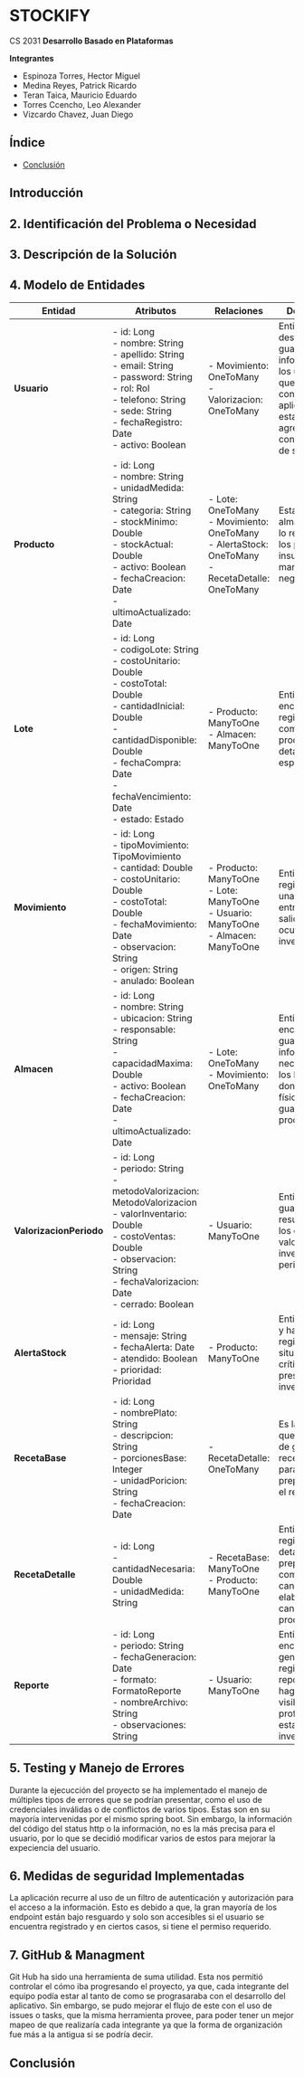 # STOCKIFY
CS 2031 **Desarrollo Basado en Plataformas**

**Integrantes**

- Espinoza Torres, Hector Miguel
- Medina Reyes, Patrick Ricardo
- Teran Taica, Mauricio Eduardo
- Torres Ccencho, Leo Alexander
- Vizcardo Chavez, Juan Diego

## Índice

- [Conclusión](#Conclusión)

## Introducción


## 2. Identificación del Problema o Necesidad


## 3. Descripción de la Solución


## 4. Modelo de Entidades

|Entidad|Atributos|Relaciones|Descripción|
|-------|---------|----------|-----------|
|**Usuario**|- id: Long<br> - nombre: String<br> - apellido: String<br> - email: String<br> - password: String<br> - rol: Rol<br> - telefono: String<br> - sede: String<br> - fechaRegistro: Date<br> - activo: Boolean| - Movimiento: OneToMany <br> - Valorizacion: OneToMany|Entidad destinada a guardar la información de los usuarios que interactúen con la aplicación, a esta se le agrega configuraciones de seguridad.|
|**Producto**|- id: Long<br> - nombre: String<br> - unidadMedida: String<br> - categoria: String<br> - stockMinimo: Double<br> - stockActual: Double<br> - activo: Boolean<br> - fechaCreacion: Date<br> - ultimoActualizado: Date| - Lote: OneToMany<br> - Movimiento: OneToMany<br> - AlertaStock: OneToMany<br> - RecetaDetalle: OneToMany|Esta entidad almacena todo lo relacionado a los productos e insumos que maneja el negocio.|
|**Lote**|- id: Long<br> - codigoLote: String<br> - costoUnitario: Double<br> - costoTotal: Double<br> - cantidadInicial: Double<br> - cantidadDisponible: Double<br> - fechaCompra: Date<br> - fechaVencimiento: Date<br> - estado: Estado| - Producto: ManyToOne<br> - Almacen: ManyToOne|Entidad encargada de registrar la compra de productos, con detalles específicos.|
|**Movimiento**|- id: Long<br> - tipoMovimiento: TipoMovimiento<br> - cantidad: Double<br> - costoUnitario: Double<br> - costoTotal: Double<br> - fechaMovimiento: Date<br> - observacion: String<br> - origen: String<br> - anulado: Boolean|- Producto: ManyToOne<br> - Lote: ManyToOne<br> - Usuario: ManyToOne<br> - Almacen: ManyToOne|Entidad que registra cada una de las entradas y salidas que ocurren al inventario.|
|**Almacen**|- id: Long<br> - nombre: String<br> - ubicacion: String<br> - responsable: String<br> - capacidadMaxima: Double<br> - activo: Boolean<br> - fechaCreacion: Date<br> - ultimoActualizado: Date|- Lote: OneToMany<br> - Movimiento: OneToMany|Entidad encargada guardar la infomación necesaria de los lugares donde físicamente se guardan los productos.|
|**ValorizacionPeriodo**|- id: Long<br> - periodo: String<br> - metodoValorizacion: MetodoValorizacion<br> - valorInventario: Double<br> - costoVentas: Double<br> - observacion: String<br> - fechaValorizacion: Date<br> - cerrado: Boolean|- Usuario: ManyToOne<br>|Entidad que guarda los resultados de los cálculos del valor del inventario en un periodo.|
|**AlertaStock**|- id: Long<br> - mensaje: String<br> - fechaAlerta: Date<br> - atendido: Boolean<br> - prioridad: Prioridad|- Producto: ManyToOne|Entidad detecta y hace un registro de las situaciones críticas que se presentan en el inventario.|
|**RecetaBase**|- id: Long<br> - nombrePlato: String<br> - descripcion: String<br> - porcionesBase: Integer<br> - unidadPoricion: String<br> - fechaCreacion: Date|- RecetaDetalle: OneToMany|Es la entidad que se encarga de guardar las receta base para su preparación en el restaurante|
|**RecetaDetalle**|- id: Long<br> - cantidadNecesaria: Double<br> - unidadMedida: String|- RecetaBase: ManyToOne<br> - Producto: ManyToOne|Entidad que registra los detalles de una preparación, como la cantidad a elaborar con la cantidad de los productos|
|**Reporte**|- id: Long<br> - periodo: String<br> - fechaGeneracion: Date<br> - formato: FormatoReporte<br> - nombreArchivo: String<br> - observaciones: String<br>|- Usuario: ManyToOne|Entidad encargada de generar y registrara reportes que hagan más visibles y profesionales el estado del inventario.|

## 5. Testing y Manejo de Errores

Durante la ejecucción del proyecto se ha implementado el manejo de múltiples tipos de errores que se podrían presentar, como el uso de credenciales inválidas o de conflictos de varios tipos. Estas son en su mayoría
intervenidas por el mismo spring boot. Sin embargo, la información del código del status http o la información, no es la más precisa para el usuario, por lo que se decidió modificar varios de estos para mejorar la
expeciencia del usuario.

## 6. Medidas de seguridad Implementadas

La aplicación recurre al uso de un filtro de autenticación y autorización para el acceso a la información. Esto es debido a que, la gran mayoría de los endpoint están bajo resguardo y solo son accesibles si el usuario
se encuentra registrado y en ciertos casos, si tiene el permiso requerido.

## 7. GitHub & Managment

Git Hub ha sido una herramienta de suma utilidad. Esta nos permitió controlar el cómo iba progresando el proyecto, ya que, cada integrante del equipo podía estar al tanto de como se prograsaraba con el desarrollo del
aplicativo. Sin embargo, se pudo mejorar el flujo de este con el uso de issues o tasks, que la misma herramienta provee, para poder tener un mejor mapeo de que realizaría cada integrante ya que la forma de organización
fue más a la antigua si se podría decir.

## Conclusión







##
